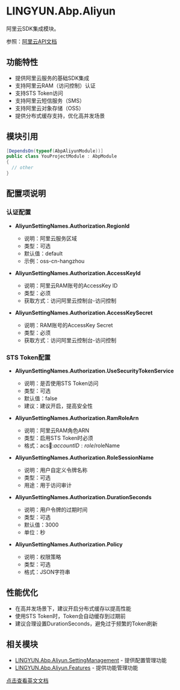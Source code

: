 # LINGYUN.Abp.Aliyun

阿里云SDK集成模块。

参照：[阿里云API文档](https://help.aliyun.com/document_detail/28763.html)

## 功能特性

* 提供阿里云服务的基础SDK集成
* 支持阿里云RAM（访问控制）认证
* 支持STS Token访问
* 支持阿里云短信服务（SMS）
* 支持阿里云对象存储（OSS）
* 提供分布式缓存支持，优化高并发场景

## 模块引用

```csharp
[DependsOn(typeof(AbpAliyunModule))]
public class YouProjectModule : AbpModule
{
  // other
}
```

## 配置项说明

### 认证配置

* **AliyunSettingNames.Authorization.RegionId**
  * 说明：阿里云服务区域
  * 类型：可选
  * 默认值：default
  * 示例：oss-cn-hangzhou

* **AliyunSettingNames.Authorization.AccessKeyId**
  * 说明：阿里云RAM账号的AccessKey ID
  * 类型：必须
  * 获取方式：访问阿里云控制台-访问控制

* **AliyunSettingNames.Authorization.AccessKeySecret**
  * 说明：RAM账号的AccessKey Secret
  * 类型：必须
  * 获取方式：访问阿里云控制台-访问控制

### STS Token配置

* **AliyunSettingNames.Authorization.UseSecurityTokenService**
  * 说明：是否使用STS Token访问
  * 类型：可选
  * 默认值：false
  * 建议：建议开启，提高安全性

* **AliyunSettingNames.Authorization.RamRoleArn**
  * 说明：阿里云RAM角色ARN
  * 类型：启用STS Token时必须
  * 格式：acs:ram::$accountID:role/$roleName

* **AliyunSettingNames.Authorization.RoleSessionName**
  * 说明：用户自定义令牌名称
  * 类型：可选
  * 用途：用于访问审计

* **AliyunSettingNames.Authorization.DurationSeconds**
  * 说明：用户令牌的过期时间
  * 类型：可选
  * 默认值：3000
  * 单位：秒

* **AliyunSettingNames.Authorization.Policy**
  * 说明：权限策略
  * 类型：可选
  * 格式：JSON字符串

## 性能优化

* 在高并发场景下，建议开启分布式缓存以提高性能
* 使用STS Token时，Token会自动缓存到过期前
* 建议合理设置DurationSeconds，避免过于频繁的Token刷新

## 相关模块

* [LINGYUN.Abp.Aliyun.SettingManagement](../LINGYUN.Abp.Aliyun.SettingManagement/README.md) - 提供配置管理功能
* [LINGYUN.Abp.Aliyun.Features](../LINGYUN.Abp.Aliyun.Features/README.md) - 提供功能管理功能

[点击查看英文文档](README.EN.md)
